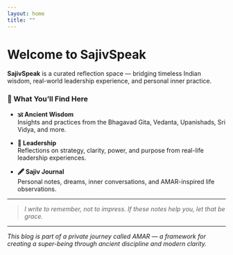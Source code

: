 ```yaml
---
layout: home
title: ""
---
```


# Welcome to SajivSpeak

**SajivSpeak** is a curated reflection space — bridging timeless Indian wisdom, real-world leadership experience, and personal inner practice.

### 🔹 What You’ll Find Here

- **🕉️ Ancient Wisdom**  
  Insights and practices from the Bhagavad Gita, Vedanta, Upanishads, Sri Vidya, and more.

- **📘 Leadership**  
  Reflections on strategy, clarity, power, and purpose from real-life leadership experiences.

- **🖋️ Sajiv Journal**  
  Personal notes, dreams, inner conversations, and AMAR-inspired life observations.

---

> *I write to remember, not to impress. If these notes help you, let that be grace.*

---

*This blog is part of a private journey called AMAR — a framework for creating a super-being through ancient discipline and modern clarity.*
